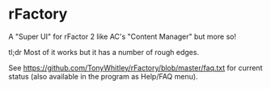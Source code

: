 # rFactory
A "Super UI" for rFactor 2 like AC's "Content Manager" but more so!

tl;dr  Most of it works but it has a number of rough edges.

See https://github.com/TonyWhitley/rFactory/blob/master/faq.txt for current status (also available in the program as Help/FAQ menu).
